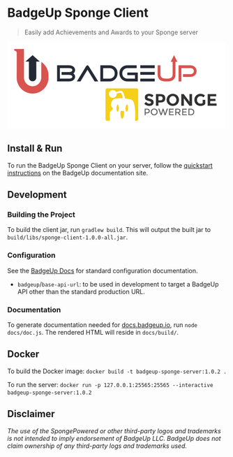 # BadgeUp Sponge Client
> Easily add Achievements and Awards to your Sponge server

[![BadgeUp & SpongePowered](./badgeup-sponge.png)](https://www.badgeup.io)

## Install & Run

To run the BadgeUp Sponge Client on your server, follow the [quickstart instructions](https://docs.badgeup.io/#/sponge-client/quickstart) on the BadgeUp documentation site.

## Development

### Building the Project

To build the client jar, run `gradlew build`. This will output the built jar to `build/libs/sponge-client-1.0.0-all.jar`.

### Configuration

See the [BadgeUp Docs](https://docs.badgeup.io/#/sponge-client/configuration) for standard configuration documentation.

* `badgeup`/`base-api-url`: to be used in development to target a BadgeUp API other than the standard production URL.

### Documentation

To generate documentation needed for [docs.badgeup.io](https://docs.badgeup.io/), run `node docs/doc.js`. The rendered HTML will reside in `docs/build/`.

## Docker

To build the Docker image: `docker build -t badgeup-sponge-server:1.0.2 .`

To run the server: `docker run -p 127.0.0.1:25565:25565 --interactive badgeup-sponge-server:1.0.2`

## Disclaimer

*The use of the SpongePowered or other third-party logos and trademarks is not intended to imply endorsement of BadgeUp LLC. BadgeUp does not claim ownership of any third-party logs and trademarks used.*
